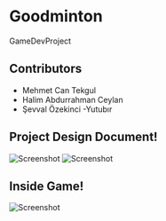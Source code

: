 # Goodminton
GameDevProject
## Contributors
* Mehmet Can Tekgul
* Halim Abdurrahman Ceylan
* Şevval Özekinci -Yutubır 
## Project Design Document!
![Screenshot](https://user-images.githubusercontent.com/64225727/235352989-d24f97e2-b011-41d8-a4f3-4ae2777ee824.jpg)
![Screenshot](https://user-images.githubusercontent.com/64225727/235352991-a12de236-93ba-44fe-8fc1-095f05e73707.jpg)
## Inside Game!
![Screenshot](https://user-images.githubusercontent.com/64225727/234386818-b534272f-2847-448a-99fb-be165f271e4f.png)
